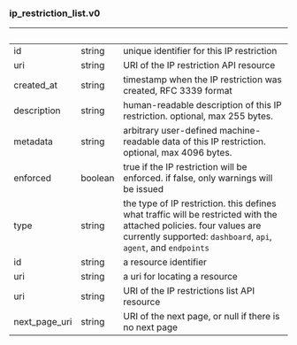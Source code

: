 
### ip_restriction_list.v0

| &nbsp; | &nbsp; | &nbsp; |
|---|---|---|
| id | string | unique identifier for this IP restriction |
| uri | string | URI of the IP restriction API resource |
| created_at | string | timestamp when the IP restriction was created, RFC 3339 format |
| description | string | human-readable description of this IP restriction. optional, max 255 bytes. |
| metadata | string | arbitrary user-defined machine-readable data of this IP restriction. optional, max 4096 bytes. |
| enforced | boolean | true if the IP restriction will be enforced. if false, only warnings will be issued |
| type | string | the type of IP restriction. this defines what traffic will be restricted with the attached policies. four values are currently supported: `dashboard`, `api`, `agent`, and `endpoints` |
| id | string | a resource identifier |
| uri | string | a uri for locating a resource |
| uri | string | URI of the IP restrictions list API resource |
| next_page_uri | string | URI of the next page, or null if there is no next page |